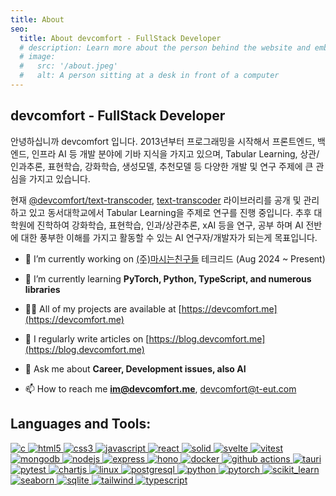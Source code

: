```yaml
---
title: About
seo:
  title: About devcomfort - FullStack Developer
  # description: Learn more about the person behind the website and embark on a journey of inspiration and shared experiences.
  # image:
  #   src: '/about.jpeg'
  #   alt: A person sitting at a desk in front of a computer
---
```


## devcomfort - FullStack Developer

안녕하십니까 devcomfort 입니다. 2013년부터 프로그래밍을 시작해서 프론트엔드, 백엔드, 인프라 AI 등 개발 분야에 기바 지식을 가지고 있으며, Tabular Learning, 상관/인과추론, 표현학습, 강화학습, 생성모델, 추천모델 등 다양한 개발 및 연구 주제에 큰 관심을 가지고 있습니다.

현재 [@devcomfort/text-transcoder](https://github.com/devcomfort/devcomfort-text-transcoder), [text-transcoder](https://github.com/devcomfort/blob-to-url) 라이브러리를 공개 및 관리하고 있고 동서대학교에서 Tabular Learning을 주제로 연구를 진행 중입니다. 추후 대학원에 진학하여 강화학습, 표현학습, 인과/상관추론, xAI 등을 연구, 공부 하며 AI 전반에 대한 풍부한 이해를 가지고 활동할 수 있는 AI 연구자/개발자가 되는게 목표입니다.

- 🔭 I’m currently working on [(주)마시는친구들](https://litt.ly/teut) 테크리드 (Aug 2024 ~ Present)

- 🌱 I’m currently learning **PyTorch, Python, TypeScript, and numerous libraries**

- 👨‍💻 All of my projects are available at [https://devcomfort.me](https://devcomfort.me)

- 📝 I regularly write articles on [https://blog.devcomfort.me](https://blog.devcomfort.me)

- 💬 Ask me about **Career, Development issues, also AI**

- 📫 How to reach me **im@devcomfort.me**, devcomfort@t-eut.com

## Languages and Tools:

<div class="grid grid-cols-12 gap-1">
  <a href="https://www.cprogramming.com/" target="_blank" rel="noreferrer">
      <img src="https://raw.githubusercontent.com/devicons/devicon/master/icons/c/c-original.svg" alt="c" />
  </a>
  <a href="https://www.w3.org/html/" target="_blank" rel="noreferrer">
      <img src="https://raw.githubusercontent.com/devicons/devicon/master/icons/html5/html5-original-wordmark.svg" alt="html5" />
  </a>
  <a href="https://www.w3schools.com/css/" target="_blank" rel="noreferrer">
      <img src="https://raw.githubusercontent.com/devicons/devicon/master/icons/css3/css3-original-wordmark.svg" alt="css3" />
  </a>
  <a href="https://developer.mozilla.org/en-US/docs/Web/JavaScript" target="_blank" rel="noreferrer">
      <img src="https://raw.githubusercontent.com/devicons/devicon/master/icons/javascript/javascript-original.svg" alt="javascript" />
  </a>
  <a href="https://reactjs.org/" target="_blank" rel="noreferrer">
      <img src="https://raw.githubusercontent.com/devicons/devicon/master/icons/react/react-original-wordmark.svg" alt="react" />
  </a>
  <a href="https://solidjs.com/" target="_blank" rel="noreferrer">
      <img src="/icons/solidjs.png" alt="solid" />
  </a>
  <a href="https://svelte.dev" target="_blank" rel="noreferrer">
      <img src="https://upload.wikimedia.org/wikipedia/commons/1/1b/Svelte_Logo.svg" alt="svelte" />
  </a>
  <a href="https://vitest.dev/" target="_blank" rel="noreferrer">
      <img src="/icons/vitest.svg" alt="vitest" />
  </a>
  <a href="https://www.mongodb.com/" target="_blank" rel="noreferrer">
      <img src="https://raw.githubusercontent.com/devicons/devicon/master/icons/mongodb/mongodb-original-wordmark.svg" alt="mongodb" />
  </a>
  <a href="https://nodejs.org" target="_blank" rel="noreferrer">
      <img src="https://raw.githubusercontent.com/devicons/devicon/master/icons/nodejs/nodejs-original-wordmark.svg" alt="nodejs" />
  </a>
  <a href="https://expressjs.com" target="_blank" rel="noreferrer">
      <img src="https://raw.githubusercontent.com/devicons/devicon/master/icons/express/express-original-wordmark.svg" alt="express" />
  </a>
  <a href="https://hono.dev/" target="_blank" rel="noreferrer">
      <img src="/icons/hono-seeklogo.svg" alt="hono" />
  </a>
  <a href="https://www.docker.com/" target="_blank" rel="noreferrer">
      <img src="https://raw.githubusercontent.com/devicons/devicon/master/icons/docker/docker-original-wordmark.svg" alt="docker" />
  </a>
  <a href="https://github.com/features/actions" target="_blank" rel="noreferrer">
      <img src="/icons/github-actions.png" alt="github actions" />
  </a>
  <a href="https://tauri.studio/" target="_blank" rel="noreferrer">
      <img src="/icons/tauri.svg" alt="tauri" />
  </a>
  <a href="https://pytest.org/" target="_blank" rel="noreferrer">
      <img src="/icons/pytest.webp" alt="pytest" />
  </a>
  <a href="https://www.chartjs.org" target="_blank" rel="noreferrer">
      <img src="https://www.chartjs.org/media/logo-title.svg" alt="chartjs" />
  </a>
  <a href="https://www.linux.org/" target="_blank" rel="noreferrer">
      <img src="https://raw.githubusercontent.com/devicons/devicon/master/icons/linux/linux-original.svg" alt="linux" />
  </a>
  <a href="https://www.postgresql.org" target="_blank" rel="noreferrer">
      <img src="https://raw.githubusercontent.com/devicons/devicon/master/icons/postgresql/postgresql-original-wordmark.svg" alt="postgresql" />
  </a>
  <a href="https://www.python.org" target="_blank" rel="noreferrer">
      <img src="https://raw.githubusercontent.com/devicons/devicon/master/icons/python/python-original.svg" alt="python" />
  </a>
  <a href="https://pytorch.org/" target="_blank" rel="noreferrer">
      <img src="https://www.vectorlogo.zone/logos/pytorch/pytorch-icon.svg" alt="pytorch" />
  </a>
  <a href="https://scikit-learn.org/" target="_blank" rel="noreferrer">
      <img src="https://upload.wikimedia.org/wikipedia/commons/0/05/Scikit_learn_logo_small.svg" alt="scikit_learn" />
  </a>
  <a href="https://seaborn.pydata.org/" target="_blank" rel="noreferrer">
      <img src="https://seaborn.pydata.org/_images/logo-mark-lightbg.svg" alt="seaborn" />
  </a>
  <a href="https://www.sqlite.org/" target="_blank" rel="noreferrer">
      <img src="https://www.vectorlogo.zone/logos/sqlite/sqlite-icon.svg" alt="sqlite" />
  </a>
  <a href="https://tailwindcss.com/" target="_blank" rel="noreferrer">
      <img src="https://www.vectorlogo.zone/logos/tailwindcss/tailwindcss-icon.svg" alt="tailwind" />
  </a>
  <a href="https://www.typescriptlang.org/" target="_blank" rel="noreferrer">
      <img src="https://raw.githubusercontent.com/devicons/devicon/master/icons/typescript/typescript-original.svg" alt="typescript" />
  </a>
</div>
